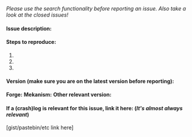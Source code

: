 *Please use the search functionality before reporting an issue. Also take a look at the closed issues!*

#### Issue description:


#### Steps to reproduce:
1.
2.
3.

#### Version (make sure you are on the latest version before reporting):
**Forge:** 
**Mekanism:** 
**Other relevant version:** 

#### If a (crash)log is relevant for this issue, link it here: (_It's almost always relevant_)

[gist/pastebin/etc link here]